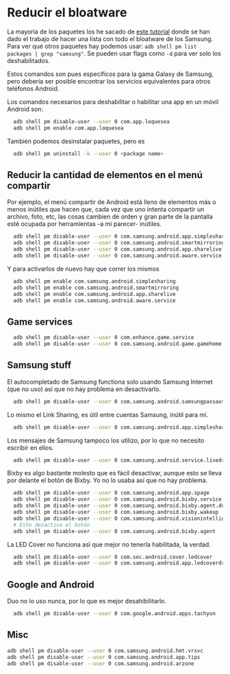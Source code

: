 # Reducir el bloatware

La mayoría de los paquetes los he sacado de [este tutorial](https://forum.xda-developers.com/galaxy-note-9/how-to/note-9-debloat-bash-script-t3907659) donde se han dado el trabajo de hacer una lista con todo el bloatware de los Samsung. Para ver qué otros paquetes hay podemos usar: `adb shell pm list packages | grep "samsung"`. Se pueden usar flags como `-d` para ver solo los deshabilitados.

Estos comandos son pues específicos para la gama Galaxy de Samsung,
pero debería ser posible encontrar los servicios equivalentes para otros teléfonos Android.

Los comandos necesarios para deshabilitar o habilitar una app en un móvil Android son:

```bash
  adb shell pm disable-user --user 0 com.app.loquesea
  adb shell pm enable com.app.loquesea
```

También podemos desinstalar paquetes, pero es 

```bash
  adb shell pm uninstall -k --user 0 <package name>
```


## Reducir la cantidad de elementos en el menú compartir

Por ejemplo, el menú compartir de Android está lleno de elementos más o menos inútiles que hacen que,
cada vez que uno intenta compartir un archivo, foto, etc, las cosas cambien de orden
y gran parte de la pantalla esté ocupada por herramientas -a mi parecer- inútiles.


```bash
  adb shell pm disable-user --user 0 com.samsung.android.app.simplesharing
  adb shell pm disable-user --user 0 com.samsung.android.smartmirroring
  adb shell pm disable-user --user 0 com.samsung.android.app.sharelive
  adb shell pm disable-user --user 0 com.samsung.android.aware.service
```

Y para activarlos de nuevo hay que correr los mismos 

```bash
  adb shell pm enable com.samsung.android.simplesharing
  adb shell pm enable com.samsung.android.smartmirroring
  adb shell pm enable com.samsung.android.app.sharelive
  adb shell pm enable com.samsung.android.aware.service
```

## Game services

```bash
  adb shell pm disable-user --user 0 com.enhance.game.service
  adb shell pm disable-user --user 0 com.samsung.android.game.gamehome
```

## Samsung stuff

El autocompletado de Samsung functiona solo usando Samsung Internet (que no uso) así que no hay problema en desactivarlo.

```bash
  adb shell pm disable-user --user 0 com.samsung.android.samsungpassautofill
```

Lo mismo el Link Sharing, es útil entre cuentas Samsung, inútil para mí.

```bash
  adb shell pm disable-user --user 0 com.samsung.android.app.simplesharing
```

Los mensajes de Samsung tampoco los utilizo, por lo que no necesito escribir en ellos.

```bash
  adb shell pm disable-user --user 0 com.samsung.android.service.livedrawing
```

Bixby es algo bastante molesto que es fácil desactivar, aunque esto se lleva por delante el botón de Bixby.
Yo no lo usaba así que no hay problema.

```bash
  adb shell pm disable-user --user 0 com.samsung.android.app.spage
  adb shell pm disable-user --user 0 com.samsung.android.bixby.service
  adb shell pm disable-user --user 0 com.samsung.android.bixby.agent.dummy
  adb shell pm disable-user --user 0 com.samsung.android.bixby.wakeup
  adb shell pm disable-user --user 0 com.samsung.android.visionintelligence
  # Este desactiva el botón
  adb shell pm disable-user --user 0 com.samsung.android.bixby.agent
```

La LED Cover no funciona asï que mejor no tenerla habilitada, la verdad.

```bash
  adb shell pm disable-user --user 0 com.sec.android.cover.ledcover
  adb shell pm disable-user --user 0 com.samsung.android.app.ledcoverdream
```


## Google and Android

Duo no lo uso nunca, por lo que es mejor desahibilitarlo.

```bash
  adb shell pm disable-user --user 0 com.google.android.apps.tachyon
```

## Misc

```bash
adb shell pm disable-user --user 0 com.samsung.android.hmt.vrsvc
adb shell pm disable-user --user 0 com.samsung.android.app.tips
adb shell pm disable-user --user 0 com.samsung.android.arzone
```
